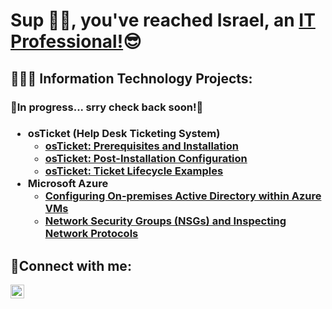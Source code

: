 ### <!--Hi there 👋 my name is Israel 😌-->

<h1>Sup ✌🏼, you've reached Israel, an <a href="https://www.linkedin.com/in/Israstella4555">IT Professional!</a>😎</h1>

<h2>👨🏻‍💻 Information Technology Projects:</h2>

<h3> 🚧In progress... srry check back soon!🚧 <h3>

- <b>osTicket (Help Desk Ticketing System)</b>
  - [osTicket: Prerequisites and Installation](https://github.com/Israstella4555/osticket-prereqs)
  - [osTicket: Post-Installation Configuration](https://github.com/Israstella4555/post-install-config)
  - [osTicket: Ticket Lifecycle Examples](https://github.com/Israstella4555/ticket-lifecycle)
- <b>Microsoft Azure</b>
  - [Configuring On-premises Active Directory within Azure VMs](https://github.com/Israstella4555/configure-ad)
  - [Network Security Groups (NSGs) and Inspecting Network Protocols](https://github.com/Israstella4555/azure-network-protocols)

<h2>🤳Connect with me:</h2>


[<img align="left" alt="Israel | LinkedIn" width="22px" src="https://cdn.jsdelivr.net/npm/simple-icons@v3/icons/linkedin.svg" />][linkedin]

[linkedin]: https://linkedin.com/in/Israstella4555

<!--
**Israstella4555/Israstella4555** is a ✨ _special_ ✨ repository because its `README.md` (this file) appears on your GitHub profile.

Here are some ideas to get you started:

- 🔭 I’m currently working on ...
- 🌱 I’m currently learning ...
- 👯 I’m looking to collaborate on ...
- 🤔 I’m looking for help with ...
- 💬 Ask me about ...
- 📫 How to reach me: ...
- 😄 Pronouns: ...
- ⚡ Fun fact: ...
-->
